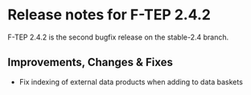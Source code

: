 # Release notes for F-TEP 2.4.2

F-TEP 2.4.2 is the second bugfix release on the stable-2.4 branch.

## Improvements, Changes &amp; Fixes

* Fix indexing of external data products when adding to data baskets
